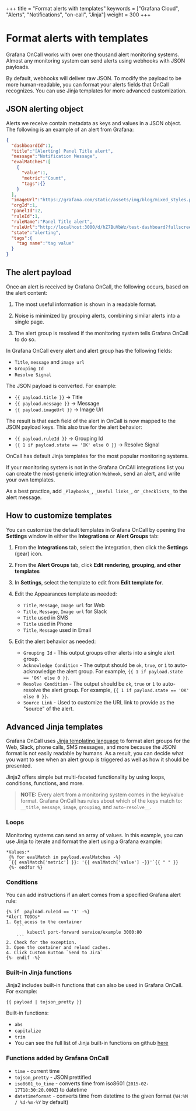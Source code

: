 +++
title = "Format alerts with templates"
keywords = ["Grafana Cloud", "Alerts", "Notifications", "on-call", "Jinja"]
weight = 300
+++

# Format alerts with templates

Grafana OnCall works with over one thousand alert monitoring systems. Almost any monitoring system can send alerts using webhooks with JSON payloads.

By default, webhooks will deliver raw JSON. To modify the payload to be more human-readable, you can format your alerts fields that OnCall recognizes. You can use Jinja templates for more advanced customization. 

## JSON alerting object

Alerts we receive contain metadata as keys and values in a JSON object. The following is an example of an alert from Grafana:
```json
{
  "dashboardId":1,
  "title":"[Alerting] Panel Title alert",
  "message":"Notification Message",
  "evalMatches":[
    {
      "value":1,
      "metric":"Count",
      "tags":{}
    }
  ],
  "imageUrl":"https://grafana.com/static/assets/img/blog/mixed_styles.png",
  "orgId":1,
  "panelId":2,
  "ruleId":1,
  "ruleName":"Panel Title alert",
  "ruleUrl":"http://localhost:3000/d/hZ7BuVbWz/test-dashboard?fullscreen\u0026edit\u0026tab=alert\u0026panelId=2\u0026orgId=1",
  "state":"alerting",
  "tags":{
    "tag name":"tag value"
  }
}
```

## The alert payload
Once an alert is received by Grafana OnCall, the following occurs, based on the alert content:

1. The most useful information is shown in a readable format.

1. Noise is minimized by grouping alerts, combining similar alerts into a single page.

1. The alert group is resolved if the monitoring system tells Grafana OnCall to do so.

In Grafana OnCall every alert and alert group has the following fields:
- `Title`, `message` and `image url`
- `Grouping Id`
- `Resolve Signal`

The JSON payload is converted. For example: 
* `{{ payload.title }}` -> Title
* `{{ payload.message }}` -> Message
* `{{ payload.imageUrl }}` -> Image Url

The result is that each field of the alert in OnCall is now mapped to the JSON payload keys. This also true for the alert behavior:
* `{{ payload.ruleId }}` -> Grouping Id
* `{{ 1 if payload.state == 'OK' else 0 }}` -> Resolve Signal


OnCall has default Jinja templates for the most popular monitoring systems.

If your monitoring system is not in the Grafana OnCAll integrations list you can create the most generic integration `Webhook`, send an alert, and write your own templates.

As a best practice, add `_Playbooks_`, `_Useful links_`, or `_Checklists_` to the alert message.


## How to customize templates

You can customize the default templates in Grafana OnCall by opening the **Settings** window in either the **Integrations** or **Alert Groups** tab:

1. From the **Integrations** tab, select the integration, then click the **Settings** (gear) icon.

    <!--![123](../_images/custom-actions-1.png ':size=400')-->

1. From the **Alert Groups** tab, click **Edit rendering, grouping, and other templates**

    <!--![123](../_images/custom-actions-2.png ':size=400')-->
    
1. In **Settings**, select the template to edit from **Edit template for**.

1. Edit the Appearances template as needed:
    * `Title`, `Message`, `Image url` for Web
    * `Title`, `Message`, `Image url` for Slack
    * `Title` used in SMS
    * `Title` used in Phone
    * `Title`, `Message` used in Email

1. Edit the alert behavior as needed:
    * `Grouping Id` - This output groups other alerts into a single alert group.
    * `Acknowledge Condition` - The output should be `ok`, `true`, or `1` to auto-acknowledge the alert group. For example, `{{ 1 if payload.state == 'OK' else 0 }}`.
    * `Resolve Condition` - The output should be `ok`, `true` or `1` to auto-resolve the alert group. For example, `{{ 1 if payload.state == 'OK' else 0 }}`.
    * `Source Link` - Used to customize the URL link to provide as the "source" of the alert. 

## Advanced Jinja templates
 Grafana OnCall uses [Jinja templating language](http://jinja.pocoo.org/docs/2.10/) to format alert groups for the Web, Slack, phone calls, SMS messages, and more because the JSON format is not easily readable by humans. As a result, you can decide what you want to see when an alert group is triggered as well as how it should be presented.
 
Jinja2 offers simple but multi-faceted functionality by using loops, conditions, functions, and more.

> **NOTE:** Every alert from a monitoring system comes in the key/value format. 
    Grafana OnCall has rules about which of the keys match to: `__title`, `message`, `image`, `grouping`, and `auto-resolve__`.

### Loops

Monitoring systems can send an array of values. In this example, you can use Jinja to iterate and format the alert using a Grafana example:
```.jinja2
*Values:*
 {% for evalMatch in payload.evalMatches -%}
 `{{ evalMatch['metric'] }}: '{{ evalMatch['value'] -}}'`{{ " " }}
 {%- endfor %}
```

### Conditions
You can add instructions if an alert comes from a specified Grafana alert rule:

```jinja2
{% if  payload.ruleId == '1' -%}
*Alert TODOs*
1. Get acess to the container
    ```
        kubectl port-forward service/example 3000:80
    ```
2. Check for the exception.
3. Open the container and reload caches.
4. Click Custom Button `Send to Jira`
{%- endif -%}
```

### Built-in Jinja functions

Jinja2 includes built-in functions that can also be used in Grafana OnCall. For example:
```.jinja2
{{ payload | tojson_pretty }}
```
Built-in functions:
* `abs`
* `capitalize`
* `trim`
*  You can see the full list of Jinja built-in functions on github [here](https://github.com/pallets/jinja/blob/3915eb5c2a7e2e4d49ebdf0ecb167ea9c21c60b2/src/jinja2/filters.py#L1307)

### Functions added by Grafana OnCall
* `time` - current time
* `tojson_pretty` - JSON prettified
* `iso8601_to_time` - converts time from iso8601 (`2015-02-17T18:30:20.000Z`) to datetime
* `datetimeformat` - converts time from datetime to the given format (`%H:%M / %d-%m-%Y` by default)
